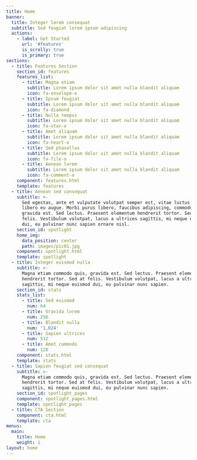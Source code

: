 ```yaml
---
title: Home
banner:
  title: Integer lorem consequat
  subtitle: Sed feugiat lorem ipsum adipiscing
  actions:
    - label: Get Started
      url: '#features'
      is_scrolly: true
      is_primary: true
sections:
  - title: Features Section
    section_id: features
    features_list:
      - title: Magna etiam
        subtitle: Lorem ipsum dolor sit amet nulla blandit aliquam
        icon: fa-envelope-o
      - title: Ipsum feugiat
        subtitle: Lorem ipsum dolor sit amet nulla blandit aliquam
        icon: fa-diamond
      - title: Nulla tempus
        subtitle: Lorem ipsum dolor sit amet nulla blandit aliquam
        icon: fa-star-o
      - title: Amet aliquam
        subtitle: Lorem ipsum dolor sit amet nulla blandit aliquam
        icon: fa-heart-o
      - title: Sed phasellus
        subtitle: Lorem ipsum dolor sit amet nulla blandit aliquam
        icon: fa-file-o
      - title: Aenean lorem
        subtitle: Lorem ipsum dolor sit amet nulla blandit aliquam
        icon: fa-comment-o
    component: features.html
    template: features
  - title: Aenean sed consequat
    subtitle: >-
      Sed egestas, ante et vulputate volutpat semper est, vitae luctus metus
      libero eu augue. Morbi purus libero, faucibus adipiscing, commodo quis,
      gravida est. Sed lectus. Praesent elementum hendrerit tortor. Sed at
      felis. Vestibulum volutpat, lacus a ultrices sagittis, mi neque euismod
      dui, eu pulvinar nunc sapien ornare nisl.
    section_id: spotlight
    home_img:
      data_position: center
      path: images/pic01.jpg
    component: spotlight.html
    template: spotlight
  - title: Integer euismod nulla
    subtitle: >-
      Magna etiam commodo quis, gravida est. Sed lectus. Praesent elementum
      hendrerit tortor. Sed at felis. Vestibulum volutpat, lacus a ultrices
      sagittis, mi neque euismod dui, eu pulvinar nunc sapien.
    section_id: stats
    stats_list:
      - title: Sed euismod
        num: 64
      - title: Gravida lorem
        num: 256
      - title: Blandit nulla
        num: '1,024'
      - title: Sapien ultrices
        num: 512
      - title: Amet commodo
        num: 128
    component: stats.html
    template: stats
  - title: Sapien feugiat sed consequat
    subtitle: >-
      Magna etiam commodo quis, gravida est. Sed lectus. Praesent elementum
      hendrerit tortor. Sed at felis. Vestibulum volutpat, lacus a ultrices
      sagittis, mi neque euismod dui, eu pulvinar nunc sapien.
    section_id: spotlight_pages
    component: spotlight_pages.html
    template: spotlight_pages
  - title: CTA Section
    component: cta.html
    template: cta
menus:
  main:
    title: Home
    weight: 1
layout: home
---
```

